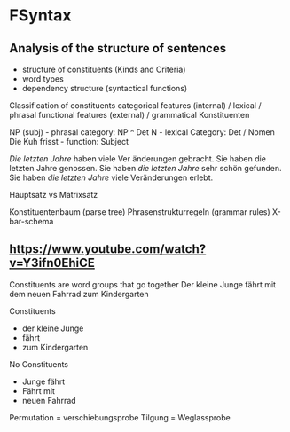 # FSyntax 
## Analysis of the structure of sentences
- structure of constituents (Kinds and Criteria)
- word types
- dependency structure (syntactical functions)

Classification of constituents
categorical features (internal) / lexical / phrasal
functional features (external) / grammatical
Konstituenten

  NP (subj) - phrasal category: NP
      ^
  Det   N   - lexical Category: Det / Nomen
  Die   Kuh frisst - function: Subject

_Die letzten Jahre_ haben viele Ver ̈anderungen gebracht. Sie haben die letzten Jahre genossen.
Sie haben _die letzten Jahre_ sehr schön gefunden.
Sie haben _die letzten Jahre_ viele Veränderungen erlebt.

Hauptsatz vs Matrixsatz

Konstituentenbaum (parse tree)
Phrasenstrukturregeln (grammar rules)
X-bar-schema




## https://www.youtube.com/watch?v=Y3ifn0EhiCE
Constituents are word groups that go together
Der kleine Junge fährt mit dem neuen Fahrrad zum Kindergarten

Constituents
- der kleine Junge
- fährt
- zum Kindergarten

No Constituents
- Junge fährt
- Fährt mit
- neuen Fahrrad


Permutation = verschiebungsprobe
Tilgung = Weglassprobe
